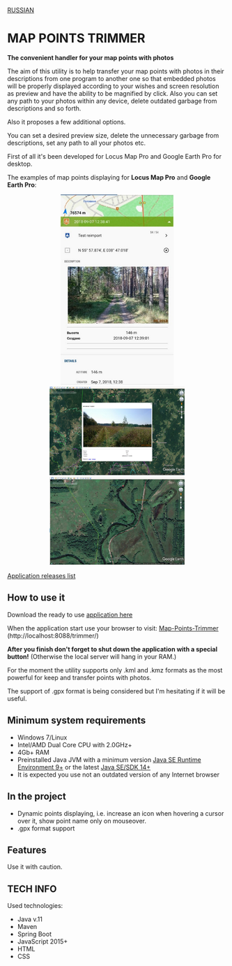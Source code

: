 [RUSSIAN](https://github.com/BAXMYPKA/MAP-POINTS-TRIMMER/blob/master/README_ru.md)

# MAP POINTS TRIMMER
**The convenient handler for your map points with photos**

The aim of this utility is to help transfer your map points with photos in their descriptions from one program to another one so that embedded photos will be properly displayed according to your wishes and screen resolution as preview and have the ability to be magnified by click. Also you can set any path to your photos within any device, delete outdated garbage from descriptions and so forth.

Also it proposes a few additional options.

You can set a desired preview size, delete the unnecessary garbage from descriptions, set any path to all your photos etc.

First of all it's been developed for Locus Map Pro and Google Earth Pro for desktop.

The examples of map points displaying for **Locus Map Pro** and **Google Earth Pro**:

<p align="center"> <img src="https://github.com/BAXMYPKA/MAP-POINTS-TRIMMER/blob/master/src/main/resources/static/img/locusScreenshot420x700.jpg" width="260px" alt="Locus Map point with the photo in description" title="How Locus Map can display a photo right in a point description"> <img src="https://github.com/BAXMYPKA/MAP-POINTS-TRIMMER/blob/master/src/main/resources/static/img/GEscreenshot1060x700.jpg" width=310px" alt="How Google Earth Pro displays a point description with the photo inside it after it was clicked" title="How Google Earth Pro displays a point description with the photo inside it after it was clicked"> <img src="https://github.com/BAXMYPKA/MAP-POINTS-TRIMMER/blob/master/src/main/resources/static/img/GEscreenshotPoints1060x700.jpg" width="310px" alt="An example of points icons and names with various colors and sizes on Google Earth satellite map" title="An example of points icons and names with various colors and sizes on Google Earth satellite map">

[Application releases list](https://github.com/BAXMYPKA/MAP-POINTS-TRIMMER/releases)

## How to use it

Download the ready to use [application here](https://github.com/BAXMYPKA/MAP-POINTS-TRIMMER/releases/download/v2.0/MAP-POINTS-TRIMMERv2.0.zip)

When the application start use your browser to visit: [Map-Points-Trimmer](http://localhost:8088/trimmer/) (http://localhost:8088/trimmer/)

**After you finish don't forget to shut down the application with a special button!** (Otherwise the local server will hang in your RAM.)

For the moment the utility supports only .kml and .kmz formats as the most powerful for keep and transfer points with photos.

The support of .gpx format is being considered but I'm hesitating if it will be useful.

## Minimum system requirements
* Windows 7/Linux
* Intel/AMD Dual Core CPU with 2.0GHz+
* 4Gb+ RAM
* Preinstalled Java JVM with a minimum version [Java SE Runtime Environment 9+]( https://www.oracle.com/java/technologies/javase/javase9-archive-downloads.html "Where to download and install") or the latest [Java SE/SDK 14+](https://www.oracle.com/java/technologies/javase-downloads.html)
* It is expected you use not an outdated version of any Internet browser
 
## In the project

* Dynamic points displaying, i.e. increase an icon when hovering a cursor over it, show point name only on mouseover.
* .gpx format support

##  Features

Use it with caution.

## TECH INFO

Used technologies:
* Java v.11
* Maven
* Spring Boot
* JavaScript 2015+
* HTML
* CSS
